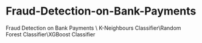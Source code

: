 # Fraud-Detection-on-Bank-Payments
Fraud Detection on Bank Payments \\ K-Neighbours Classifier\Random Forest Classifier\XGBoost Classifier
